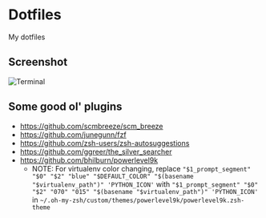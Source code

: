 Dotfiles
========

My dotfiles


## Screenshot
![Terminal](https://raw.github.com/cjrieck/Dotfiles/master/images/terminal-window.png)

## Some good ol' plugins

* https://github.com/scmbreeze/scm_breeze
* https://github.com/junegunn/fzf
* https://github.com/zsh-users/zsh-autosuggestions
* https://github.com/ggreer/the_silver_searcher
* https://github.com/bhilburn/powerlevel9k
    - NOTE: For virtualenv color changing, replace `"$1_prompt_segment" "$0" "$2" "blue" "$DEFAULT_COLOR" "$(basename "$virtualenv_path")" 'PYTHON_ICON'`  with `"$1_prompt_segment" "$0" "$2" "070" "015" "$(basename "$virtualenv_path")" 'PYTHON_ICON'` in `~/.oh-my-zsh/custom/themes/powerlevel9k/powerlevel9k.zsh-theme`
